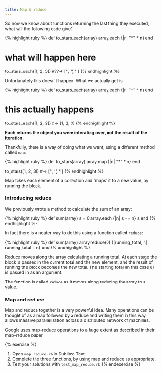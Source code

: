 ```yaml
---
title: Map & reduce
---
```



So now we know about functions returning the last thing they executed, what will the following code give?

{% highlight ruby %}
def to_stars_each(array)
    array.each {|n| "*" * n}
end

# what will happen here
to_stars_each([1, 2, 3]) #??=> ['*', '**', '***']
{% endhighlight %}

Unfortunately this doesn't happen. What we actually get is

{% highlight ruby %}
def to_stars_each(array)
    array.each {|n| "*" * n}
end

# this actually happens
to_stars_each([1, 2, 3]) #=> [1, 2, 3]
{% endhighlight %}

**Each returns the object you were interating over, not the result of the iteration.**

Thankfully, there is a way of doing what we want, using a different method called `map`:

{% highlight ruby %}
def to_stars(array)
    array.map {|n| "*" * n}
end

to_stars([1, 2, 3]) #=> ['*', '**', '***']
{% endhighlight %}

Map takes each element of a collection and 'maps' it to a new value, by running the block.

### Introducing reduce

We previously wrote a method to calculate the sum of an array:

{% highlight ruby %}
def sum(array)
    s = 0
    array.each {|n| s += n}
    s
end
{% endhighlight %}

In fact there is a neater way to do this using a function called `reduce`:

{% highlight ruby %}
def sum(array)
    array.reduce(0) {|running_total, n| running_total + n}
end
{% endhighlight %}

Reduce moves along the array calculating a running total. At each stage the block is passed in the current total and the new element, and the result of running the block becomes the new total. The starting total (in this case `0`) is passed in as an argument.

The function is called `reduce` as it moves along reducing the array to a value.

### Map and reduce

Map and reduce together is a very powerful idea. Many operations can be thought of as a map followed by a reduce and writing them in this way allows massive parallelisation across a distributed network of machines.

Google uses map-reduce operations to a huge extent as described in their [map-reduce paper](http://research.google.com/archive/mapreduce.html)

{% exercise %}
1. Open `map_reduce.rb` in Sublime Text
2. Complete the three functions, by using map and reduce as appropriate.
3. Test your solutions with `test_map_reduce.rb`
{% endexercise %}

